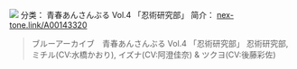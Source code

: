 ![](//static.kivo.wiki/images/music/cover/yUZSimgzqnVDF93L3qa7pvgy4mjYOXC1.png)
分类： 青春あんさんぶる Vol.4 「忍術研究部」
简介：
[nex-tone.link/A00143320](http://nex-tone.link/A00143320)
> ブルーアーカイブ　青春あんさんぶる Vol.4 「忍術研究部」
忍術研究部, ミチル(CV:水橋かおり), イズナ(CV:阿澄佳奈) & ツクヨ(CV:後藤彩佐)

